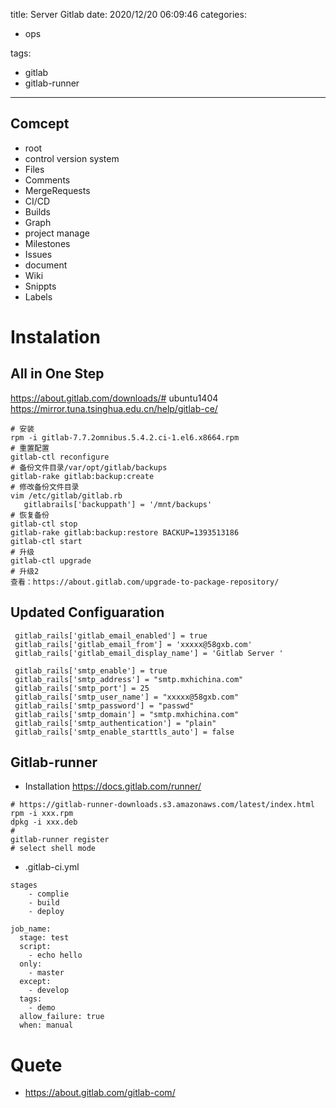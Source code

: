 title: Server Gitlab
date: 2020/12/20 06:09:46
categories:

 - ops

tags:
 - gitlab
 - gitlab-runner

---

## Comcept

* root
* control version system
 * Files
 * Comments
 * MergeRequests
* CI/CD
 * Builds
 * Graph
* project manage
 * Milestones
 * Issues
* document
 * Wiki
 * Snippts
 * Labels

# Instalation

## All in One Step

https://about.gitlab.com/downloads/# ubuntu1404
https://mirror.tuna.tsinghua.edu.cn/help/gitlab-ce/

```language-bash
# 安装
rpm -i gitlab-7.7.2omnibus.5.4.2.ci-1.el6.x8664.rpm 
# 重置配置
gitlab-ctl reconfigure
# 备份文件目录/var/opt/gitlab/backups
gitlab-rake gitlab:backup:create 
# 修改备份文件目录
vim /etc/gitlab/gitlab.rb
   gitlabrails['backuppath'] = '/mnt/backups' 
# 恢复备份
gitlab-ctl stop
gitlab-rake gitlab:backup:restore BACKUP=1393513186
gitlab-ctl start
# 升级
gitlab-ctl upgrade
# 升级2
查看：https://about.gitlab.com/upgrade-to-package-repository/
```

## Updated Configuaration

```language-bash
 gitlab_rails['gitlab_email_enabled'] = true
 gitlab_rails['gitlab_email_from'] = 'xxxxx@58gxb.com'
 gitlab_rails['gitlab_email_display_name'] = 'Gitlab Server '

 gitlab_rails['smtp_enable'] = true
 gitlab_rails['smtp_address'] = "smtp.mxhichina.com"
 gitlab_rails['smtp_port'] = 25
 gitlab_rails['smtp_user_name'] = "xxxxx@58gxb.com"
 gitlab_rails['smtp_password'] = "passwd"
 gitlab_rails['smtp_domain'] = "smtp.mxhichina.com"
 gitlab_rails['smtp_authentication'] = "plain"
 gitlab_rails['smtp_enable_starttls_auto'] = false
```

## Gitlab-runner

* Installation https://docs.gitlab.com/runner/
```language-bash
# https://gitlab-runner-downloads.s3.amazonaws.com/latest/index.html
rpm -i xxx.rpm
dpkg -i xxx.deb
# 
gitlab-runner register
# select shell mode
```
* .gitlab-ci.yml
```language-bash
stages
	- complie
	- build
	- deploy

job_name:
  stage: test
  script:
    - echo hello
  only:
    - master
  except:
    - develop
  tags:
    - demo
  allow_failure: true
  when: manual
```

# Quete

* https://about.gitlab.com/gitlab-com/


